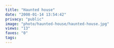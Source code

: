 ```yaml
---
title: "Haunted house"
date: "2008-01-14 13:54:42"
privacy: "public"
image: "photo/haunted-house/haunted-house.jpg"
views: "13"
faves: "0"
tags:
---
```


